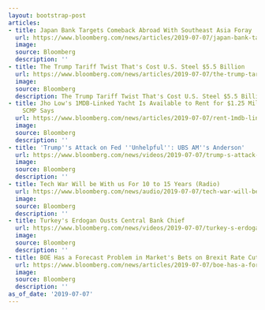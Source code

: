 ```yaml
---
layout: bootstrap-post
articles:
- title: Japan Bank Targets Comeback Abroad With Southeast Asia Foray
  url: https://www.bloomberg.com/news/articles/2019-07-07/japan-bank-targets-comeback-abroad-with-foray-in-southeast-asia
  image: 
  source: Bloomberg
  description: ''
- title: The Trump Tariff Twist That's Cost U.S. Steel $5.5 Billion
  url: https://www.bloomberg.com/news/articles/2019-07-07/the-trump-tariff-twist-that-s-cost-u-s-steel-5-5-billion
  image: 
  source: Bloomberg
  description: The Trump Tariff Twist That's Cost U.S. Steel $5.5 Billion bloomberg.com
- title: Jho Low's 1MDB-Linked Yacht Is Available to Rent for $1.25 Million a Week,
    SCMP Says
  url: https://www.bloomberg.com/news/articles/2019-07-07/rent-1mdb-linked-yacht-for-1-25-million-a-week-scmp-says
  image: 
  source: Bloomberg
  description: ''
- title: 'Trump''s Attack on Fed ''Unhelpful'': UBS AM''s Anderson'
  url: https://www.bloomberg.com/news/videos/2019-07-07/trump-s-attack-on-fed-unhelpful-ubs-am-s-anderson-video
  image: 
  source: Bloomberg
  description: ''
- title: Tech War Will be With us For 10 to 15 Years (Radio)
  url: https://www.bloomberg.com/news/audio/2019-07-07/tech-war-will-be-with-us-for-10-to-15-years-radio
  image: 
  source: Bloomberg
  description: ''
- title: Turkey's Erdogan Ousts Central Bank Chief
  url: https://www.bloomberg.com/news/videos/2019-07-07/turkey-s-erdogan-ousts-central-bank-chief-video
  image: 
  source: Bloomberg
  description: ''
- title: BOE Has a Forecast Problem in Market's Bets on Brexit Rate Cuts
  url: https://www.bloomberg.com/news/articles/2019-07-07/boe-has-a-forecast-problem-in-market-s-bets-on-brexit-rate-cuts
  image: 
  source: Bloomberg
  description: ''
as_of_date: '2019-07-07'
---
```


